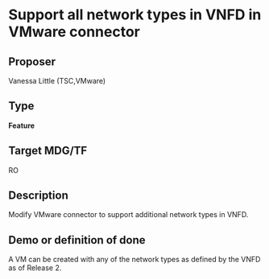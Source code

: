 # Support all network types in VNFD in VMware connector #

## Proposer ##
Vanessa Little (TSC,VMware)

## Type ##
**Feature**

## Target MDG/TF ##
RO

## Description ##
Modify VMware connector to support additional network types in VNFD.

## Demo or definition of done ##
A VM can be created with any of the network types as defined by the VNFD as of Release 2.